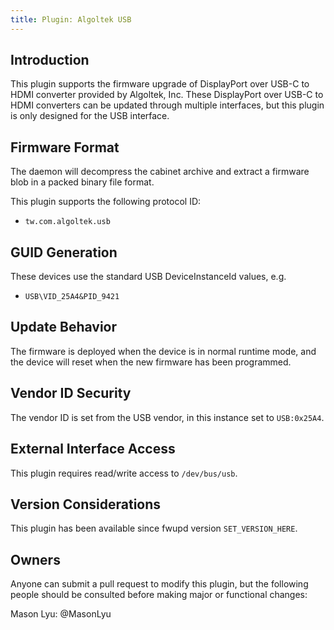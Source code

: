 ```yaml
---
title: Plugin: Algoltek USB
---
```


## Introduction

This plugin supports the firmware upgrade of DisplayPort over USB-C to HDMI converter provided by Algoltek, Inc. These DisplayPort over USB-C to HDMI converters can be updated through multiple interfaces, but this plugin is only designed for the USB interface.

## Firmware Format

The daemon will decompress the cabinet archive and extract a firmware blob in
a packed binary file format.

This plugin supports the following protocol ID:

* `tw.com.algoltek.usb`

## GUID Generation

These devices use the standard USB DeviceInstanceId values, e.g.

* `USB\VID_25A4&PID_9421`

## Update Behavior

The firmware is deployed when the device is in normal runtime mode, and the device will reset when the new firmware has been programmed.

## Vendor ID Security

The vendor ID is set from the USB vendor, in this instance set to `USB:0x25A4`.

## External Interface Access

This plugin requires read/write access to `/dev/bus/usb`.

## Version Considerations
This plugin has been available since fwupd version `SET_VERSION_HERE`.

## Owners
Anyone can submit a pull request to modify this plugin, but the following people should be
consulted before making major or functional changes:

Mason Lyu: @MasonLyu
